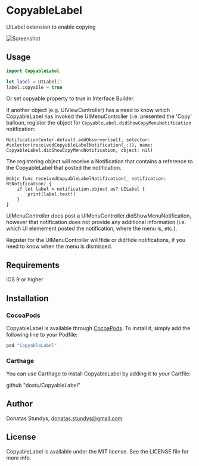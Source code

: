 # CopyableLabel

UILabel extension to enable copying

![Screenshot](http://i.imgur.com/7kyuTS9.png)

## Usage

```swift
import CopyableLabel

let label = UILabel()
label.copyable = true
```

Or set copyable property to true in Interface Builder.

If another object (e.g. UIViewController) has a need to know which CopyableLabel has invoked the UIMenuController (i.e. presented the 'Copy' balloon, register the object for `CopyableLabel.didShowCopyMenuNotification` notification:

```
NotificationCenter.default.addObserver(self, selector: #selector(receivedCopyableLabelNotification(_:)), name: CopyableLabel.didShowCopyMenuNotification, object: nil)
```

The registering object will receive a Notification that contains a reference to the CopyableLabel that posted the notification.

```
@objc func receivedCopyableLabelNotification(_ notification: NSNotification) {
    if let label = notification.object as? UILabel {
        print(label.text!)
    }
}
```

UIMenuController does post a UIMenuController.didShowMenuNotification, however that notification does not provide any additional information (i.e. which UI elemement posted the notification, where the menu is, etc.).

Register for the UIMenuController willHide or didHide notifications, if you need to know when the menu is dismissed.


## Requirements

iOS 9 or higher

## Installation

### CocoaPods

CopyableLabel is available through [CocoaPods](http://cocoapods.org). To install
it, simply add the following line to your Podfile:

```ruby
pod "CopyableLabel"
```

### Carthage

You can use Carthage to install CopyableLabel by adding it to your Cartfile:

github "dostu/CopyableLabel"

## Author

Donatas Stundys, donatas.stundys@gmail.com

## License

CopyableLabel is available under the MIT license. See the LICENSE file for more info.

